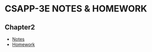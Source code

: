 # CSAPP-3E NOTES & HOMEWORK
## Chapter2
- [Notes](./chapter2_note.md)
- [Homework](./chapter2_homework)
